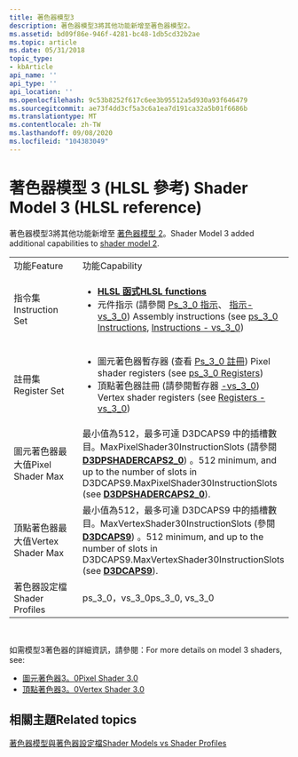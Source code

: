 ```yaml
---
title: 著色器模型3
description: 著色器模型3將其他功能新增至著色器模型2。
ms.assetid: bd09f86e-946f-4281-bc48-1db5cd32b2ae
ms.topic: article
ms.date: 05/31/2018
topic_type:
- kbArticle
api_name: ''
api_type: ''
api_location: ''
ms.openlocfilehash: 9c53b8252f617c6ee3b95512a5d930a93f646479
ms.sourcegitcommit: ae73f4dd3cf5a3c6a1ea7d191ca32a5b01f6686b
ms.translationtype: MT
ms.contentlocale: zh-TW
ms.lasthandoff: 09/08/2020
ms.locfileid: "104383049"
---
```

# <a name="shader-model-3-hlsl-reference"></a><span data-ttu-id="4fb2c-103">著色器模型 3 (HLSL 參考) </span><span class="sxs-lookup"><span data-stu-id="4fb2c-103">Shader Model 3 (HLSL reference)</span></span>

<span data-ttu-id="4fb2c-104">著色器模型3將其他功能新增至 [著色器模型 2](dx-graphics-hlsl-sm2.md)。</span><span class="sxs-lookup"><span data-stu-id="4fb2c-104">Shader Model 3 added additional capabilities to [shader model 2](dx-graphics-hlsl-sm2.md).</span></span>



<table>
<colgroup>
<col style="width: 50%" />
<col style="width: 50%" />
</colgroup>
<tbody>
<tr class="odd">
<td><span data-ttu-id="4fb2c-105">功能</span><span class="sxs-lookup"><span data-stu-id="4fb2c-105">Feature</span></span></td>
<td><span data-ttu-id="4fb2c-106">功能</span><span class="sxs-lookup"><span data-stu-id="4fb2c-106">Capability</span></span></td>
</tr>
<tr class="even">
<td><span data-ttu-id="4fb2c-107">指令集</span><span class="sxs-lookup"><span data-stu-id="4fb2c-107">Instruction Set</span></span></td>
<td><ul>
<li><span data-ttu-id="4fb2c-108"><a href="dx-graphics-hlsl-intrinsic-functions.md"><strong>HLSL 函式</strong></a></span><span class="sxs-lookup"><span data-stu-id="4fb2c-108"><a href="dx-graphics-hlsl-intrinsic-functions.md"><strong>HLSL functions</strong></a></span></span></li>
<li><span data-ttu-id="4fb2c-109">元件指示 (請參閱 <a href="dx9-graphics-reference-asm-ps-instructions-ps-3-0.md">Ps_3_0 指示</a>、 <a href="dx9-graphics-reference-asm-vs-instructions-vs-3-0.md">指示-vs_3_0</a>) </span><span class="sxs-lookup"><span data-stu-id="4fb2c-109">Assembly instructions (see <a href="dx9-graphics-reference-asm-ps-instructions-ps-3-0.md">ps_3_0 Instructions</a>, <a href="dx9-graphics-reference-asm-vs-instructions-vs-3-0.md">Instructions - vs_3_0</a>)</span></span></li>
</ul></td>
</tr>
<tr class="odd">
<td><span data-ttu-id="4fb2c-110">註冊集</span><span class="sxs-lookup"><span data-stu-id="4fb2c-110">Register Set</span></span></td>
<td><ul>
<li><span data-ttu-id="4fb2c-111">圖元著色器暫存器 (查看 <a href="dx9-graphics-reference-asm-ps-registers-ps-3-0.md">Ps_3_0 註冊</a>) </span><span class="sxs-lookup"><span data-stu-id="4fb2c-111">Pixel shader registers (see <a href="dx9-graphics-reference-asm-ps-registers-ps-3-0.md">ps_3_0 Registers</a>)</span></span></li>
<li><span data-ttu-id="4fb2c-112">頂點著色器註冊 (請參閱暫存器 <a href="dx9-graphics-reference-asm-vs-registers-vs-3-0.md">-vs_3_0</a>) </span><span class="sxs-lookup"><span data-stu-id="4fb2c-112">Vertex shader registers (see <a href="dx9-graphics-reference-asm-vs-registers-vs-3-0.md">Registers - vs_3_0</a>)</span></span></li>
</ul></td>
</tr>
<tr class="even">
<td><span data-ttu-id="4fb2c-113">圖元著色器最大值</span><span class="sxs-lookup"><span data-stu-id="4fb2c-113">Pixel Shader Max</span></span></td>
<td><span data-ttu-id="4fb2c-114">最小值為512，最多可達 D3DCAPS9 中的插槽數目。MaxPixelShader30InstructionSlots (請參閱 <a href="/windows/desktop/api/d3d9caps/ns-d3d9caps-d3dpshadercaps2_0"><strong>D3DPSHADERCAPS2_0</strong></a>) 。</span><span class="sxs-lookup"><span data-stu-id="4fb2c-114">512 minimum, and up to the number of slots in D3DCAPS9.MaxPixelShader30InstructionSlots (see <a href="/windows/desktop/api/d3d9caps/ns-d3d9caps-d3dpshadercaps2_0"><strong>D3DPSHADERCAPS2_0</strong></a>).</span></span></td>
</tr>
<tr class="odd">
<td><span data-ttu-id="4fb2c-115">頂點著色器最大值</span><span class="sxs-lookup"><span data-stu-id="4fb2c-115">Vertex Shader Max</span></span></td>
<td><span data-ttu-id="4fb2c-116">最小值為512，最多可達 D3DCAPS9 中的插槽數目。MaxVertexShader30InstructionSlots (參閱 <a href="/windows/desktop/api/d3d9caps/ns-d3d9caps-d3dcaps9"><strong>D3DCAPS9</strong></a>) 。</span><span class="sxs-lookup"><span data-stu-id="4fb2c-116">512 minimum, and up to the number of slots in D3DCAPS9.MaxVertexShader30InstructionSlots (see <a href="/windows/desktop/api/d3d9caps/ns-d3d9caps-d3dcaps9"><strong>D3DCAPS9</strong></a>).</span></span></td>
</tr>
<tr class="even">
<td><span data-ttu-id="4fb2c-117">著色器設定檔</span><span class="sxs-lookup"><span data-stu-id="4fb2c-117">Shader Profiles</span></span></td>
<td><span data-ttu-id="4fb2c-118">ps_3_0，vs_3_0</span><span class="sxs-lookup"><span data-stu-id="4fb2c-118">ps_3_0, vs_3_0</span></span></td>
</tr>
</tbody>
</table>



 

<span data-ttu-id="4fb2c-119">如需模型3著色器的詳細資訊，請參閱：</span><span class="sxs-lookup"><span data-stu-id="4fb2c-119">For more details on model 3 shaders, see:</span></span>

-   [<span data-ttu-id="4fb2c-120">圖元著色器3。0</span><span class="sxs-lookup"><span data-stu-id="4fb2c-120">Pixel Shader 3.0</span></span>](dx9-graphics-reference-asm-ps-3-0.md)
-   [<span data-ttu-id="4fb2c-121">頂點著色器3。0</span><span class="sxs-lookup"><span data-stu-id="4fb2c-121">Vertex Shader 3.0</span></span>](dx9-graphics-reference-asm-vs-3-0.md)

## <a name="related-topics"></a><span data-ttu-id="4fb2c-122">相關主題</span><span class="sxs-lookup"><span data-stu-id="4fb2c-122">Related topics</span></span>

<dl> <dt>

[<span data-ttu-id="4fb2c-123">著色器模型與著色器設定檔</span><span class="sxs-lookup"><span data-stu-id="4fb2c-123">Shader Models vs Shader Profiles</span></span>](dx-graphics-hlsl-models.md)
</dt> </dl>

 

 